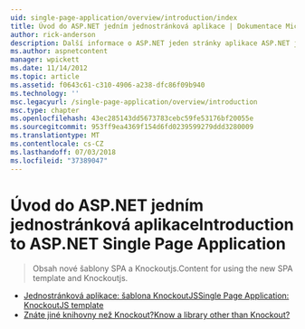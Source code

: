 ```yaml
---
uid: single-page-application/overview/introduction/index
title: Úvod do ASP.NET jedním jednostránková aplikace | Dokumentace Microsoftu
author: rick-anderson
description: Další informace o ASP.NET jeden stránky aplikace ASP.NET jedné stránky aplikace (SPA) pomáhá vytvářet aplikace, které zahrnují významné Interakti na straně klienta...
ms.author: aspnetcontent
manager: wpickett
ms.date: 11/14/2012
ms.topic: article
ms.assetid: f0643c61-c310-4906-a238-dfc86f09b940
ms.technology: ''
msc.legacyurl: /single-page-application/overview/introduction
msc.type: chapter
ms.openlocfilehash: 43ec285143dd5673783cebc59fe53176bf20055e
ms.sourcegitcommit: 953ff9ea4369f154d6fd0239599279ddd3280009
ms.translationtype: MT
ms.contentlocale: cs-CZ
ms.lasthandoff: 07/03/2018
ms.locfileid: "37389047"
---
```

<a name="introduction-to-aspnet-single-page-application"></a><span data-ttu-id="dbf1d-103">Úvod do ASP.NET jedním jednostránková aplikace</span><span class="sxs-lookup"><span data-stu-id="dbf1d-103">Introduction to ASP.NET Single Page Application</span></span>
====================
> <span data-ttu-id="dbf1d-104">Obsah nové šablony SPA a Knockoutjs.</span><span class="sxs-lookup"><span data-stu-id="dbf1d-104">Content for using the new SPA template and Knockoutjs.</span></span>


- [<span data-ttu-id="dbf1d-105">Jednostránková aplikace: šablona KnockoutJS</span><span class="sxs-lookup"><span data-stu-id="dbf1d-105">Single Page Application: KnockoutJS template</span></span>](knockoutjs-template.md)
- [<span data-ttu-id="dbf1d-106">Znáte jiné knihovny než Knockout?</span><span class="sxs-lookup"><span data-stu-id="dbf1d-106">Know a library other than Knockout?</span></span>](other-libraries.md)
